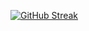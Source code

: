 [![GitHub Streak](https://github-readme-streak-stats.herokuapp.com/?user=vsibley)](https://git.io/streak-stats)
